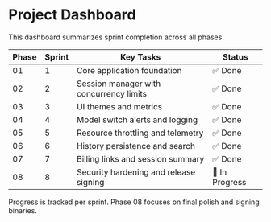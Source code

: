 # Project Dashboard

This dashboard summarizes sprint completion across all phases.

| Phase | Sprint | Key Tasks | Status |
|------|--------|-----------|--------|
| 01 | 1 | Core application foundation | ✅ Done |
| 02 | 2 | Session manager with concurrency limits | ✅ Done |
| 03 | 3 | UI themes and metrics | ✅ Done |
| 04 | 4 | Model switch alerts and logging | ✅ Done |
| 05 | 5 | Resource throttling and telemetry | ✅ Done |
| 06 | 6 | History persistence and search | ✅ Done |
| 07 | 7 | Billing links and session summary | ✅ Done |
| 08 | 8 | Security hardening and release signing | 🚧 In Progress |

Progress is tracked per sprint. Phase 08 focuses on final polish and signing binaries.
